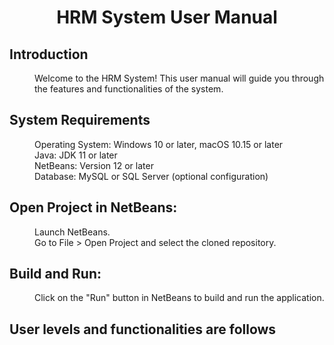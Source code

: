 <H1 align="center">HRM System User Manual</H1>

<div>
<H2>Introduction</H2>
<dl>
  <dd>	Welcome to the HRM System! This user manual will guide you through the features and functionalities of the system.
</dd>
</dl>
</div>


<div>
  <dl>
    <h2>System Requirements</h2>
    <dd>Operating System: Windows 10 or later, macOS 10.15 or later
</dd>
    <dd>Java: JDK 11 or later</dd>
    <dd>NetBeans: Version 12 or later
</dd>
    <dd>Database: MySQL or SQL Server (optional configuration)</dd>
  </dl>
</div>


<div>
  <dl>
    <h2>Open Project in NetBeans:
</h2>
    <dd>Launch NetBeans.
</dd>
    <dd>Go to File > Open Project and select the cloned repository.
</dd>
  </dl>
  <h2>Build and Run:
</h2>
  <dd>Click on the "Run" button in NetBeans to build and run the application.</dd>
</div>

<div>
  <h2>User levels and functionalities are follows</h2>
</div>









